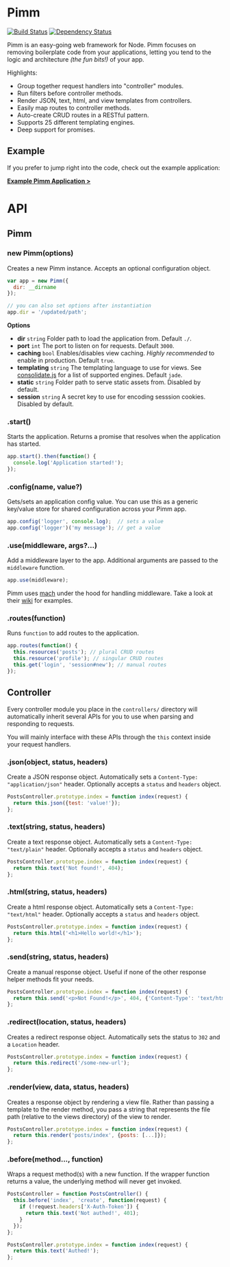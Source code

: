 Pimm
====

[![Build Status](https://travis-ci.org/stevenschobert/pimm.svg?branch=v0.4.1)](https://travis-ci.org/stevenschobert/pimm)
[![Dependency Status](https://gemnasium.com/stevenschobert/pimm.svg)](https://gemnasium.com/stevenschobert/pimm)

Pimm is an easy-going web framework for Node. Pimm focuses on removing boilerplate code from your
applications, letting you tend to the logic and architecture _(the fun bits!)_ of your app.

Highlights:

- Group together request handlers into "controller" modules.
- Run filters before controller methods.
- Render JSON, text, html, and view templates from controllers.
- Easily map routes to controller methods.
- Auto-create CRUD routes in a RESTful pattern.
- Supports 25 different templating engines.
- Deep support for promises.

## Example

If you prefer to jump right into the code, check out the example application:

__[Example Pimm Application >](https://github.com/stevenschobert/pimm/tree/master/example)__


API
===

## Pimm

### new Pimm(options)

Creates a new Pimm instance. Accepts an optional configuration object.

```js
var app = new Pimm({
  dir: __dirname
});

// you can also set options after instantiation
app.dir = '/updated/path';
```

**Options**

- **dir** `string` Folder path to load the application from. Default `./`.
- **port** `int` The port to listen on for requests. Default `3000`.
- **caching** `bool` Enables/disables view caching. _Highly recommended_ to enable in
  production. Default `true`.
- **templating** `string` The templating language to use for views. See
  [consolidate.js](https://github.com/visionmedia/consolidate.js/) for a list of supported engines.
  Default `jade`.
- **static** `string` Folder path to serve static assets from. Disabled by default.
- **session** `string` A secret key to use for encoding sesssion cookies. Disabled by default.

### .start()

Starts the application. Returns a promise that resolves when the application has started.

```js
app.start().then(function() {
  console.log('Application started!');
});
```

### .config(name, value?)

Gets/sets an application config value. You can use this as a generic key/value store for shared
configuration across your Pimm app.

```js
app.config('logger', console.log);  // sets a value
app.config('logger')('my message'); // get a value
```

### .use(middleware, args?...)

Add a middleware layer to the app. Additional arguments are passed to the `middleware` function.

```js
app.use(middleware);
```

Pimm uses [mach](https://github.com/mjackson/mach) under the hood for handling middleware. Take a
look at their [wiki](https://github.com/mjackson/mach/wiki/Middleware) for examples.

### .routes(function)

Runs `function` to add routes to the application.

```js
app.routes(function() {
  this.resources('posts'); // plural CRUD routes
  this.resource('profile'); // singular CRUD routes
  this.get('login', 'session#new'); // manual routes
});
```

## Controller

Every controller module you place in the `controllers/` directory will automatically inherit several
APIs for you to use when parsing and responding to requests.

You will mainly interface with these APIs through the `this` context inside your request handlers.

### .json(object, status, headers)

Create a JSON response object. Automatically sets a `Content-Type: "application/json"` header.
Optionally accepts a `status` and `headers` object.

```js
PostsController.prototype.index = function index(request) {
  return this.json({test: 'value!'});
};
```

### .text(string, status, headers)

Create a text response object. Automatically sets a `Content-Type: "text/plain"` header.
Optionally accepts a `status` and `headers` object.

```js
PostsController.prototype.index = function index(request) {
  return this.text('Not found!', 404);
};
```

### .html(string, status, headers)

Create a html response object. Automatically sets a `Content-Type: "text/html"` header.
Optionally accepts a `status` and `headers` object.

```js
PostsController.prototype.index = function index(request) {
  return this.html('<h1>Hello world!</h1>');
};
```

### .send(string, status, headers)

Create a manual response object. Useful if none of the other response helper methods fit your needs.

```js
PostsController.prototype.index = function index(request) {
  return this.send('<p>Not Found!</p>', 404, {'Content-Type': 'text/html'});
};
```

### .redirect(location, status, headers)

Creates a redirect response object. Automatically sets the status to `302` and a `Location` header.

```js
PostsController.prototype.index = function index(request) {
  return this.redirect('/some-new-url');
};
```

### .render(view, data, status, headers)

Creates a response object by rendering a view file. Rather than passing a template to the render
method, you pass a string that represents the file path (relative to the views directory) of the
view to render.

```js
PostsController.prototype.index = function index(request) {
  return this.render('posts/index', {posts: [...]});
};
```

### .before(method..., function)

Wraps a request method(s) with a new function. If the wrapper function returns a value, the
underlying method will never get invoked.

```js
PostsController = function PostsController() {
  this.before('index', 'create', function(request) {
    if (!request.headers['X-Auth-Token']) {
      return this.text('Not authed!', 401);
    }
  });
};

PostsController.prototype.index = function index(request) {
  return this.text('Authed!');
};
```
